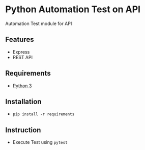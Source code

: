 # Python Automation Test on API

Automation Test module for API

## Features

- Express
- REST API

## Requirements

- [Python 3](https://www.python.org/)

## Installation

- `pip install -r requirements`

## Instruction

 - Execute Test using `pytest`
